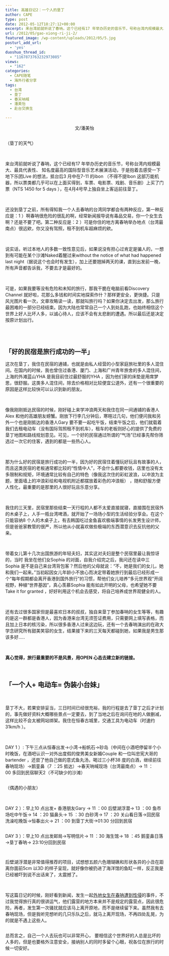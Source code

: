 ```yaml
---
title: 高雄日记2：一个人的垦丁
author: CAPE
type: post
date: 2012-05-12T18:27:12+00:00
excerpt: 来台湾前就听说了春呐，这个已经有17 年举办历史的音乐节，号称台湾内规模最大、最具代表性、 知名度最高的国际型音乐艺术展演活动，于是抱着去感受一下地下乐团Live 的想法，抵台后3 月中在7-11 的ibon，在4月4号早上独自坐上客运前往垦丁。真心觉得，旅行最重要的不是风景，用OPEN 心态去建立新的链接。
url: /2012/05/gao-xiong-ri-ji-2/
featured_image: /wp-content/uploads/2012/05/5.jpg
posturl_add_url:
  - 'yes'
duoshuo_thread_id:
  - "1167873763232973085"
views:
  - "162"
categories:
  - CAPE随笔
  - 海外行者分享
tags:
  - 台湾
  - 垦丁
  - 春天呐喊
  - 潘美怡
  - 赴台交换生

---
```

<p style="text-align: center;">
  文/潘美怡
</p>

<a href="http://www.youzhaopian.com/photo.do?method=view&photoId=2586597.360633283" target="_blank"><img src="http://link2.youzhaopian.com/pplink/JNJPX//tn3SGLP8FXXzfGePadwQMQTFiHGzdNpIcC5k=.jpg" alt="" /></a>

<wbr><span><span>（垦丁的天气</span></span><span><span>） </span></span></wbr>

&nbsp;

<p align="left">
  <span><span>来台湾前就听说了春呐，这个已经有</span></span><span><span>17 </span></span><span><span>年举办历史的音乐节，号称台湾内规模最大、最具代表性、</span></span> <wbr><span><span>知名度最高的国际型音乐艺术展演活动，于是抱着去感受一下地下乐团</span></span><span><span>Live </span></span><span><span>的想法，抵台后</span></span><span><span>3 </span></span><span><span>月中在</span></span><span><span>7-11 </span></span><span><span>的</span></span><span><span>ibon </span></span><span><span>（不得不提</span></span><span><span>Ibon </span></span><span><span>这部万能机器，所以票类都几乎可以在上面买得到，车票、电影票、戏剧、音乐剧）上买了门票（</span></span><span><span>NTS 1450 for 5 days </span></span><span><span>），在</span></span><span><span>4</span></span><span><span>月</span></span><span><span>4</span></span><span><span>号早上独自坐上客运前往垦丁。</span></span></wbr>
</p>

&nbsp;

<p align="left">
  <span><span>还没到垦丁之前，所有得知我一个人去春呐的台湾同学都会有两种反应，第一种反应是：</span></span><span><span>1 </span></span><span><span>）啊春呐很危险的很乱的啊，经常新闻报导说有毒品交易，你一个女生去啊？</span><span>还是不要了吧。</span><span>第二种反应是：</span></span><span><span>2 </span></span><span><span>）可是你住的地方离春呐举办地点（台湾最南点）很远欸，你又没有驾照，租不到机车超麻烦的欸。</span></span>
</p>

&nbsp;

<p align="left">
  <span><span>说实话，听过本地人的多数一致性意见后，如果说没有担心过肯定是骗人的，一想到有可能在某个沙滩</span></span><span><span>Naked</span></span><span><span>着醒过来</span></span><span><span>without the notice of what had happened last night</span></span><span><span>（据说这个也会时有发生），加上还要翘掉两天的课，直到出发前一晚，所有声音都告诉我，不要去才是最好的。</span></span>
</p>

&nbsp;

<p align="left">
  <wbr><span><span>可是，如果我要等没有危险和未知的旅行，那我干脆在电脑前看</span></span><span><span>Discovery Channel </span></span><span><span>就好啦，花那么多钱和时间实地探索作什？</span><span>那样更安全，更快捷。</span><span>只是风光图片看一次，文章攻略读一读，那就叫旅行吗？</span><span>如果你决定去出发，那么旅行最困难的一部分已经结束。</span><span>因为大陆也常常自己一个人到处乱跑，也始终相信这个世界上好人比坏人多，以诚心待人，应该不会有太悲剧的遭遇。</span><span>所以最后还是决定按原计划出行。</span></span></wbr>
</p>

&nbsp;

&nbsp;

<p align="left">
  <strong style="font-size: 20px;">「好的民宿是旅行成功的一半」</strong>
</p>

<p align="left">
  <span><span>这次在垦丁，我住在民宿的通铺，也就是由私人经营的小型家庭旅社里的多人混住间。</span><span>在国内的时候，我也曾住过香港、厦门、上海和广州青年旅舍的多人混住间，上海的外滩蓝山</span></span><span><span>YHA </span></span><span><span>是我目前住过最舒服的</span></span><span><span>YHA </span></span><span><span>，因为他们家的床垫是用席梦思，很舒服。</span><span>这类多人混住间，除去价格相对比较便宜公道外，还有一个很重要的原因是这样比较快可以认识到新的朋友。</span></span>
</p>

&nbsp;

<p align="left">
  <wbr><span><span>像我刚刚抵达民宿的时候，刚好碰上来学冲浪两天和我住在同一间通铺的香港人</span></span><span><span>Alex </span></span><span><span>和他的高雄朋友螃蟹。</span><span>刚放下行李几分钟后，寒暄过几句，他们便问我和另外一个也是刚抵达的香港人</span></span><span><span>Gary </span></span><span><span>要不要一起吃午饭，结束午饭之后，他们就载着我们去租电动车（没有国际驾照租不到机车），租车的老板则好心的提供了免费的垦丁地图和路线规划意见。</span><span>可见，一个好的民宿通过所谓的“气场”已经事先帮你筛选过一次它的住客，遇到的都是一些热心人。</span></span></wbr>
</p>

&nbsp;

<p align="left">
  <wbr><span><span>那为什么好的民宿是旅行成功的一半，因为好的民宿住着懂玩好玩且有故事的人，而且这类民宿的老板通常都比较的“性情中人”，不会什么都要收钱，店里也没有太多限制和规矩，环境通常比较有自己的特色（像我这次住的彩虹波浪，以冲浪为主题，里面墙上的冲浪彩绘和电视机附近都摆放着彩色的冲浪板） ，随和舒服方便人性化，最重要的是那里的人很好玩且乐意分享。</span></span></wbr>
</p>

&nbsp;

<p align="left">
  <wbr><span><span>我住的三天里，民宿里那些结束一天行程的人都不太爱直接就寝，直接围在民宿外的木桌子上，人手一瓶台湾啤酒，就开始了一场场小型的生活经验分享会。</span><span>在这个只能容纳</span></span><span><span>8 </span></span><span><span>个人的木桌子上，有</span></span>去韩国吃过金鱼喜欢极端事情的长发男生设计师，但是爸爸家教管的很严，所以他从小就喜欢做些极端的东西潜意识去反抗他的父亲。</wbr>
</p>

&nbsp;

<p align="left">
  <wbr><span><span>带着女儿第十几次出国旅游的年轻夫妇，其实这对夫妇是整个民宿里最让我惊讶的，当时 ​​我坐在他们女</span></span><span><span>Sophia </span></span><span><span>的对面，自我介绍完之后，我问还在读中三</span></span><span><span>Sophia </span></span><span><span>是不是自己来台湾背包客？</span><span>然后他的父母就说：“不，她是我们的女儿，她和我们一起来。”当初起因女儿年龄小不放心而决定带着她旅行到最后已经形成一个“每年假期都会离开香港到国外旅行”的习惯，帮他们女儿培养“多元世界观”开阔视野，种植“世界基因”，真心羡慕</span></span><span><span>Sophia </span></span><span><span>能有如此开明的父母，也希望她不要</span></span><span><span>Take it for granted </span></span><span><span>，好好利用这个机会去感受，将自己培养成世界观健全的人。</span></span></wbr>
</p>

&nbsp;

<p align="left">
  <span><span>还有去过很多国家但是最喜欢日本的叔叔</span></span><span><span>，</span></span><span><span>独自来垦丁参加春呐的女生</span></span><span><span>等等，有趣的是这一群都是香港人，因为香港来台湾无须签证费用，只需要网上填写表格，而且加上日本的核污染，所以很多香港人过来这边玩，还有一个去春呐演出的在政大学念研究所有甜美笑容的女生，结果接下来的三天每天都碰到她，如果我是男生那该多好</span></span><span><span>…..</span></span>
</p>

&nbsp;

<p align="left">
  <strong>真心觉得，旅行最重要的不是风景，用OPEN 心态去建立新的链接。</strong>
</p>

&nbsp;

<h2 align="left">
  <strong><span><span>「一个人</span></span></strong><strong><span><span>+ </span></span></strong><strong><span><span>电动车</span></span></strong><strong><span><span>= </span></span></strong><strong><span><span>伪装小台妹」</span></span></strong>
</h2>

&nbsp;

<p align="left">
  垦丁不大，若果安排妥当，三日时间已经很充裕，我的行程是去了垦丁之后才计划的，事先做好资料大概哪些景点一定要去，到了当地之后在询问在地的人做删减，这样比较不会太被网站绑架。我住在恒春古城里，交通工具为电动车（时速约31km/h ）。
</p>

&nbsp;

<p align="left">
  <wbr><span><span>DAY 1 </span></span><span><span>）</span></span><span><span>: </span></span><span><span>下午三点从恒春出发→小湾→船帆石→砂岛（中间在小酒吧停留半个小时晚饭，在酒吧认识一对外出度假的俊男美女新婚</span></span><span><span>Couple </span></span><span><span>和一位叫忠宪大哥的</span></span><span><span>bartender </span></span><span><span>，还尝了他自己做的意式鱼丸汤，喝过三小杯</span></span><span><span>38 </span></span><span><span>度的白酒，继续前往春呐现场）→鹅銮鼻（</span></span><span><span>7 </span></span><span><span>：</span></span><span><span>25 </span></span><span><span>抵达）→春天呐喊现场（台湾最南点）→ </span></span><span><span>11 </span></span><span><span>：</span></span><span><span>00 </span></span><span><span>多回到民宿聊天2</span></span>（不可缺少的沙滩）</wbr>
</p>

<a href="http://www.youzhaopian.com/photo.do?method=view&photoId=2586598.360633283" target="_blank"><img src="http://link2.youzhaopian.com/pplink/JNJPX//tn3RI7XTKG1XAbThPbfoL10mfd7GbkSFuUdU=.jpg" alt="" /></a>  
<a href="http://www.youzhaopian.com/photo.do?method=view&photoId=2586599.360633283" target="_blank"><img src="http://link2.youzhaopian.com/pplink/JNJPX//tn3S+4EaIV6MtlnWkspsXinRpwbDs9BG1BPs=.jpg" alt="" /></a>

<a href="http://www.youzhaopian.com/photo.do?method=view&photoId=2586600.360633283" target="_blank"><img src="http://link2.youzhaopian.com/pplink/JNJPX//tn3Qa7Hj0ZmGFhGiwO92OKHJLUCG6jD6W290=.jpg" alt="" /></a>  
<span><span>（偶遇的小朋友）</span></span>

&nbsp;

<div>
  <span><span>DAY 2 </span></span><span><span>）：早上</span></span><span><span>10 </span></span><span><span>点出发</span></span><span><span>+ </span></span><span><span>香港朋友</span></span><span><span>Gary </span></span><span><span>→ </span></span><span><span>11 </span></span><span><span>：</span></span><span><span>00 </span></span><span><span>后壁湖浮潜→ </span></span><span><span>13 </span></span><span><span>：</span></span><span><span>00 </span></span><span><span>鱼市场吃中午饭→ </span></span><span><span>14 </span></span><span><span>：</span></span><span><span>20 </span></span><span><span>猫鼻头→ </span></span><span><span>15 </span></span><span><span>：</span></span><span><span>30 </span></span><span><span>白砂湾→ </span></span><span><span>17 </span></span><span><span>：</span></span><span><span>20 </span></span><span><span>关山看日落→回民宿洗澡吃晚饭→恒春出火→ </span></span><span><span>21 </span></span><span><span>：</span></span><span><span>00 </span></span><span><span>到垦丁大街→</span></span><span><span>01:30 </span></span><span><span>分回到民宿</span></span>
</div>

<div>
</div>

<a href="http://www.youzhaopian.com/photo.do?method=view&photoId=2586601.360633283" target="_blank"><img src="http://link2.youzhaopian.com/pplink/JNJPX//tn3TAS0KpMv4TqfOQE2jaK8Ah8YFR9R8VLkI=.jpg" alt="" /></a>

<wbr><span><span>DAY 3 </span></span><span><span>）：早上</span></span><span><span>10 </span></span><span><span>点出发邮局→写明信片→ </span></span><span><span>11 </span></span><span><span>：</span></span><span><span>30 </span></span><span><span>海生馆→ </span></span><span><span>18 </span></span><span><span>：</span></span><span><span>45 </span></span><span><span>鹅銮鼻日落→垦丁春呐→ </span></span><span><span>23:10</span></span><span><span>分回到民宿</span></span></wbr>

<a href="http://www.youzhaopian.com/photo.do?method=view&photoId=2586602.360633283" target="_blank"><img src="http://link2.youzhaopian.com/pplink/JNJPX//tn3TSXmYns7cHCEeu64c9SuTCbNXAdUDmExY=.jpg" alt="" /></a>

<a href="http://www.youzhaopian.com/photo.do?method=view&photoId=2586603.360633283" target="_blank"><img src="http://link2.youzhaopian.com/pplink/JNJPX//tn3SIAS1bYgZLZkJgPsm0RvUo+VuewOo5m18=.jpg" alt="" /></a>

<wbr><span><span>后壁湖浮潜是非常值得推荐的项目，试想想五颜六色珊瑚礁和形状各异的小丑在距离你面前</span></span><span><span>5cm </span></span><span><span>以</span></span><span><span>3D </span></span><span><span>的样子呈现，就好像你被扔进了海洋馆的鱼缸一样，反正我是已经被吓到说不出话来了，太震撼了。</span></span></wbr>

&nbsp;

<wbr><span><span>写这篇日记的时候，刚好看到新闻，发生一起</span></span>[<span><span>外地女生在春呐遭到性侵</span></span>][1]<span><span>的事件，不过我觉得旅行真的很讲运气，他们露营的地方本来并不是规定的露营点，因此很危险，再者，发生第一次骚扰就应该马上离开原地，而不是继续留下来。</span><span>虽然我有去春呐现场，但是我听完想听的几只乐队之后，就马上离开现场，不再四处乱晃，为的就是不遇上这些人。</span></span></wbr>

<a href="http://www.youzhaopian.com/photo.do?method=view&photoId=2586604.360633283" target="_blank"><img src="http://link2.youzhaopian.com/pplink/JNJPX//tn3QNC5550VvrzsOW7InMY+6T2CdwYli9iu0=.jpg" alt="" /></a>

<wbr><span><span>总而言之，自己一个人去玩也可以非常开心，</span></span> <span><span>要相信这个世界好的人总是比坏的人多的，但是也要格外注意安全，接纳别人的同时多留个心眼，祝各位在旅行的时候一切安好。</span></span></wbr>

&nbsp;

 [1]: http://www.appledaily.com.tw/appledaily/article/headline/20120410/34149179
